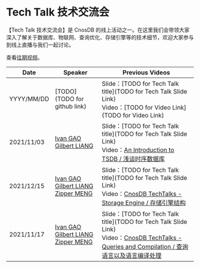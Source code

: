 # Tech Talk 技术交流会 

【Tech Talk 技术交流会】是 CnosDB 的线上活动之一。在这里我们会带领大家深入了解关于数据库、物联网、查询优化、存储引擎等的技术细节，欢迎大家参与到线上直播与我们一起讨论。


查看[往期视频](TODO)。 

| **Date**     | **Speaker**                                                                                    | **Previous Videos**|
| ---------- | ------------------------------------------------------------------------------------------ | ------------------------------------------------------------------------------------------------------------------------------------------------------------------------------------------------------------------------------------------------------------------------------ |
| YYYY/MM/DD | [TODO](TODO for github link)       | Slide：[TODO for Tech Talk title](TODO for Tech Talk Slide Link)<br>Video：[TODO for Video Link](TODO for Video Link)   
| 2021/11/03 | [Ivan GAO](https://github.com/IvanGao01)<br>[Gilbert LIANG](https://github.com/Gilbert-Liang)| Slide：[TODO for Tech Talk title](TODO for Tech Talk Slide Link)<br>Video：[An Introduction to TSDB / 浅谈时序数据库](https://youtu.be/CUIF7T1GYfE)
| 2021/12/15 | [Ivan GAO](https://github.com/IvanGao01)<br>[Gilbert LIANG](https://github.com/Gilbert-Liang)<br>[Zipper MENG](https://github.com/zipper-meng)| Slide：[TODO for Tech Talk title](TODO for Tech Talk Slide Link)<br>Video：[CnosDB TechTalks - Storage Engine / 存储引擎结构](https://www.youtube.com/watch?v=vaQ8sJicmzU)
| 2021/11/17 | [Ivan GAO](https://github.com/IvanGao01)<br>[Gilbert LIANG](https://github.com/Gilbert-Liang)<br>[Zipper MENG](https://github.com/zipper-meng)| Slide：[TODO for Tech Talk title](TODO for Tech Talk Slide Link)<br>Video：[CnosDB TechTalks - Queries and Compilation / 查询语言以及语言编译处理](https://www.youtube.com/watch?v=fuaLJ77mPUI)
